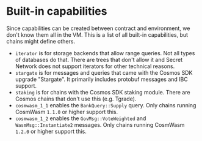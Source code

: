# Built-in capabilities

Since capabilities can be created between contract and environment, we don't
know them all in the VM. This is a list of all built-in capabilities, but chains
might define others.

- `iterator` is for storage backends that allow range queries. Not all types of
  databases do that. There are trees that don't allow it and Secret Network does
  not support iterators for other technical reasons.
- `stargate` is for messages and queries that came with the Cosmos SDK upgrade
  "Stargate". It primarily includes protobuf messages and IBC support.
- `staking` is for chains with the Cosmos SDK staking module. There are Cosmos
  chains that don't use this (e.g. Tgrade).
- `cosmwasm_1_1` enables the `BankQuery::Supply` query. Only chains running
  CosmWasm `1.1.0` or higher support this.
- `cosmwasm_1_2` enables the `GovMsg::VoteWeighted` and `WasmMsg::Instantiate2`
  messages. Only chains running CosmWasm `1.2.0` or higher support this.
